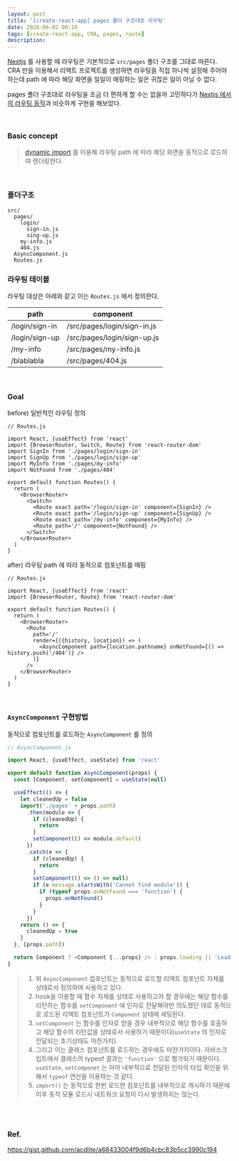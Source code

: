 ```yaml
---
layout: post
title: '[create-react-app] pages 폴더 구조대로 라우팅'
date: 2020-06-02 00:10
tags: [create-react-app, CRA, pages, route]
description:
---
```


[Nextjs](https://nextjs.org/) 를 사용할 때 라우팅은 기본적으로 `src/pages` 폴더 구조를 그대로 따른다. CRA 만을 이용해서 리액트 프로젝트를 생성하면 라우팅을 직접 하나씩 설정해 주어야 하는데 path 에 따라 해당 화면을 일일이 매핑하는 일은 귀찮은 일이 아닐 수 없다.

pages 폴더 구조대로 라우팅을 조금 더 편하게 할 수는 없을까 고민하다가 [Nextjs 에서의 라우팅 동작](https://nextjs.org/docs/basic-features/pages)과 비슷하게 구현을 해보았다.

<br>

### Basic concept

> [dynamic import](https://javascript.info/modules-dynamic-imports) 를 이용해 라우팅 path 에 따라 해당 화면을 동적으로 로드하여 렌더링한다.

<br>

### 폴더구조

```
src/
  pages/
    login/
      sign-in.js
      sing-up.js
    my-info.js
    404.js
  AsyncComponent.js
  Routes.js
```

### 라우팅 테이블

라우팅 대상은 아래와 같고 이는 `Routes.js` 에서 정의한다.

| path           | component                   |
| -------------- | --------------------------- |
| /login/sign-in | /src/pages/login/sign-in.js |
| /login/sign-up | /src/pages/login/sign-up.js |
| /my-info       | /src/pages/my-info.js       |
| /blablabla     | /src/pages/404.js           |

<br>

### Goal

before) 일반적인 라우팅 정의

```js{5-8, 13-18}
// Routes.js

import React, {useEffect} from 'react'
import {BrowserRouter, Switch, Route} from 'react-router-dom'
import SignIn from './pages/login/sign-in'
import SignUp from './pages/login/sign-up'
import MyInfo from './pages/my-info'
import NotFound from './pages/404'

export default function Routes() {
  return (
    <BrowserRouter>
      <Switch>
        <Route exact path='/login/sign-in' component={SignIn} />
        <Route exact path='/login/sign-up' component={SignUp} />
        <Route exact path='/my-info' component={MyInfo} />
        <Route path='/' component={NotFound} />
      </Switch>
    </BrowserRouter>
  )
}
```

after) 라우팅 path 에 따라 동적으로 컴포넌트를 매핑

```js{9-14}
// Routes.js

import React, {useEffect} from 'react'
import {BrowserRouter, Route} from 'react-router-dom'

export default function Routes() {
  return (
    <BrowserRouter>
      <Route
        path='/'
        render={({history, location}) => (
          <AsyncComponent path={location.pathname} onNotFound={() => history.push('/404')} />
        )}
      />
    </BrowserRouter>
  )
}
```

<br>

### `AsyncComponent` 구현방법

동적으로 컴포넌트를 로드하는 `AsyncComponent` 를 정의

```js
// AsyncComponent.js

import React, {useEffect, useState} from 'react'

export default function AsyncComponent(props) {
  const [Component, setComponent] = useState(null)

  useEffect(() => {
    let cleanedUp = false
    import('./pages' + props.path)
      .then(module => {
        if (cleanedUp) {
          return
        }
        setComponent(() => module.default)
      })
      .catch(e => {
        if (cleanedUp) {
          return
        }
        setComponent(() => () => null)
        if (e.message.startsWith('Cannot find module')) {
          if (typeof props.onNotFound === 'function') {
            props.onNotFound()
          }
        }
      })
    return () => {
      cleanedUp = true
    }
  }, [props.path])

  return Component ? <Component {...props} /> : props.loading || 'Loading..'
}
```

> 1. 위 `AsyncComponent` 컴포넌트는 동적으로 로드할 리액트 컴포넌트 자체를 상태로서 정의하여 사용하고 있다.
> 2. hook을 이용할 때 함수 자체를 상태로 사용하고자 할 경우에는 해당 함수를 리턴하는 함수를 `setComponent` 에 인자로 전달해야만 의도했던 데로 동적으로 로드된 리액트 컴포넌트가 `Component` 상태에 세팅된다.
> 3. `setComponent` 는 함수를 인자로 받을 경우 내부적으로 해당 함수를 호출하고 해당 함수의 리턴값을 상태로서 사용하기 때문이다(`useState` 의 인자로 전달되는 초기상태도 마찬가지).
> 4. 그리고 이는 클래스 컴포넌트를 로드하는 경우에도 마찬가지이다. 자바스크립트에서 클래스의 typeof 결과는 `'function'` 으로 평가되기 때문이다. `useState`, `setComponet` 는 아마 내부적으로 전달된 인자의 타입 확인을 위해서 `typeof` 연산을 이용하는 것 같다.
> 5. `import()` 는 동적으로 한번 로드한 컴포넌트를 내부적으로 캐시하기 때문에 이후 동적 모듈 로드시 네트워크 요청이 다시 발생하지는 않는다.

<br>

<br>

### Ref.

https://gist.github.com/acdlite/a68433004f9d6b4cbc83b5cc3990c194
